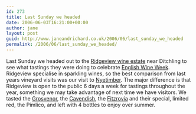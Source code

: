 ```yaml
---
id: 273
title: Last Sunday we headed
date: 2006-06-03T16:21:00+00:00
author: jane
layout: post
guid: http://www.janeandrichard.co.uk/2006/06/last_sunday_we_headed
permalink: /2006/06/last_sunday_we_headed/
---
```

Last Sunday we headed out to the [Ridgeview wine estate](http://www.ridgeview.co.uk/) near Ditchling to see what tastings they were doing to celebrate [English Wine Week](http://www.english-wine-week.com/). Ridgeview specialise in sparkling wines, so the best comparison from last years vineyard visits was our visit to [Nyetimber](http://www.janeandrichard.co.uk/2005/05/to_celebrate_english_wine). The major difference is that Ridgeview is open to the public 6 days a week for tastings throughout the year, something we may take advantage of next time we have visitors. We tasted the [Grosvenor](http://www.ridgeview.co.uk/htmls/som%20memoir%20grosvenor%2001.htm), the [Cavendish](http://www.ridgeview.co.uk/htmls/som%20memoir%20cavendish%2003.htm), the [Fitzrovia](http://www.ridgeview.co.uk/htmls/somfitzrovia03.htm) and their special, limited red, the Pimlico, and left with 4 bottles to enjoy over summer.